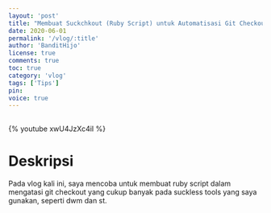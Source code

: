 ```yaml
---
layout: 'post'
title: "Membuat Suckchkout (Ruby Script) untuk Automatisasi Git Checkout Semua Remote Branches"
date: 2020-06-01
permalink: '/vlog/:title'
author: 'BanditHijo'
license: true
comments: true
toc: true
category: 'vlog'
tags: ['Tips']
pin:
voice: true
---
```


<div style="margin-top:30px;"></div>

{% youtube xwU4JzXc4iI %}

# Deskripsi

Pada vlog kali ini, saya mencoba untuk membuat ruby script dalam mengatasi git checkout yang cukup banyak pada suckless tools yang saya gunakan, seperti dwm dan st.
